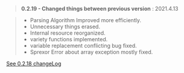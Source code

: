 >**0.2.19 - Changed things between previous version** : 2021.4.13


>- Parsing Algorithm Improved more efficiently.
>- Unnecessary things erased.
>- Internal resource reorganized.
>- variety functions implemented.
>- variable replacement conflicting bug fixed.
>- Sprexor Error about array exception mostly fixed.

[See 0.2.18 changeLog](./0.2.18.md)